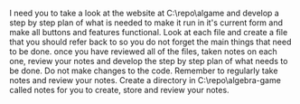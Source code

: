I need you to take a look at the website at C:\repo\algame and develop a step by step plan of what is needed to make it run in it's current form and make all buttons and features functional. Look at each file and create a file that you should refer back to so you do not forget the main things that need to be done. once you have reviewed all of the files, taken notes on each one, review your notes and develop the step by step plan of what needs to be done. Do not make changes to the code. Remember to regularly take notes and review your notes.  Create a directory in C:\repo\algebra-game called notes for you to create, store and review your notes.